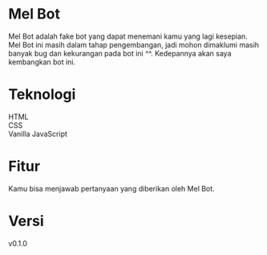 # Mel Bot

Mel Bot adalah fake bot yang dapat menemani kamu yang lagi kesepian. Mel Bot ini masih dalam tahap pengembangan, jadi mohon dimaklumi masih banyak bug dan kekurangan pada bot ini ^^. Kedepannya akan saya kembangkan bot ini.

# Teknologi

HTML <br>
CSS <br>
Vanilla JavaScript

# Fitur

Kamu bisa menjawab pertanyaan yang diberikan oleh Mel Bot.

# Versi

v0.1.0
